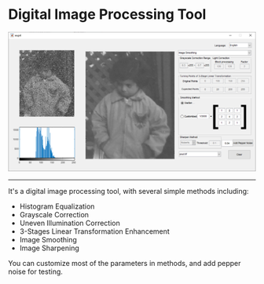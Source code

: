 # Digital Image Processing Tool
![](/samples/DIP.png)
***
It's a digital image processing tool, with several simple methods including:
* Histogram Equalization
* Grayscale Correction
* Uneven Illumination Correction
* 3-Stages Linear Transformation Enhancement
* Image Smoothing
* Image Sharpening


You can customize most of the parameters in methods, and add pepper noise for testing.
